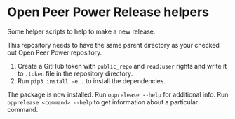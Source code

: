 # Open Peer Power Release helpers

Some helper scripts to help to make a new release.

This repository needs to have the same parent directory as your checked out Open Peer Power repository.

1. Create a GitHub token with `public_repo` and `read:user` rights and write it to `.token` file in the repository directory.
2. Run `pip3 install -e .`  to install the dependencies.

The package is now installed. Run `opprelease --help` for additional info. Run `opprelease <command> --help` to get information about a particular command.
